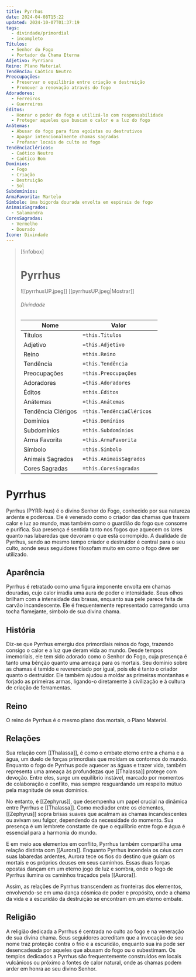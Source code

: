 ```yaml
---
title: Pyrrhus
date: 2024-04-08T15:22
updated: 2024-10-07T01:37:19
tags:
  - divindade/primordial
  - incompleto
Títulos:
  - Senhor do Fogo
  - Portador da Chama Eterna
Adjetivo: Pyrriano
Reino: Plano Material
Tendência: Caótico Neutro
Preocupações:
  - Preservar o equilíbrio entre criação e destruição
  - Promover a renovação através do fogo
Adoradores:
  - Ferreiros
  - Guerreiros
Éditos:
  - Honrar o poder do fogo e utilizá-lo com responsabilidade
  - Proteger aqueles que buscam o calor e a luz do fogo
Anátemas:
  - Abusar do fogo para fins egoístas ou destrutivos
  - Apagar intencionalmente chamas sagradas
  - Profanar locais de culto ao fogo
TendênciaCléricos:
  - Caótico Neutro
  - Caótico Bom
Domínios:
  - Fogo
  - Criação
  - Destruição
  - Sol
Subdomínios: 
ArmaFavorita: Martelo
Símbolo: Uma bigorda dourada envolta em espirais de fogo
AnimaisSagrados:
  - Salamandra
CoresSagradas:
  - Vermelho
  - Dourado
Ícone: Divindade
---
```


> [!infobox]
> # Pyrrhus
> ![[pyrrhusUP.jpeg]]
> [[pyrrhusUP.jpeg|Mostrar]]
> ###### Divindade
> Nome |  Valor |
> ---|---|
> Títulos | `=this.Títulos` |
> Adjetivo | `=this.Adjetivo` |
> Reino | `=this.Reino` |
> Tendência | `=this.Tendência` |
> Preocupações | `=this.Preocupações` |
> Adoradores | `=this.Adoradores` |
> Éditos | `=this.Éditos` |
> Anátemas | `=this.Anátemas` |
> Tendência Clérigos | `=this.TendênciaCléricos ` |
> Domínios | `=this.Domínios` |
> Subdomínios | `=this.Subdomínios` |
> Arma Favorita | `=this.ArmaFavorita` |
> Símbolo | `=this.Símbolo` |
> Animais Sagrados | `=this.AnimaisSagrados` |
> Cores Sagradas | `=this.CoresSagradas` |

# Pyrrhus

Pyrrhus (PYRR-hus) é o divino Senhor do Fogo, conhecido por sua natureza ardente e poderosa. Ele é venerado como o criador das chamas que trazem calor e luz ao mundo, mas também como o guardião do fogo que consome e purifica. Sua presença é sentida tanto nos fogos que aquecem os lares quanto nas labaredas que devoram o que está corrompido. A dualidade de Pyrrhus, sendo ao mesmo tempo criador e destruidor é central para o seu culto, aonde seus seguidores filosofam muito em como o fogo deve ser utilizado.

##  Aparência

Pyrrhus é retratado como uma figura imponente envolta em chamas douradas, cujo calor irradia uma aura de poder e intensidade. Seus olhos brilham com a intensidade das brasas, enquanto sua pele parece feita de carvão incandescente. Ele é frequentemente representado carregando uma tocha flamejante, símbolo de sua divina chama.

## História

Diz-se que Pyrrhus emergiu dos primordiais reinos do fogo, trazendo consigo o calor e a luz que deram vida ao mundo. Desde tempos imemoriais, ele tem sido adorado como o Senhor do Fogo, cuja presença é tanto uma bênção quanto uma ameaça para os mortais. Seu domínio sobre as chamas é temido e reverenciado por igual, pois ele é tanto o criador quanto o destruidor. Ele também ajudou a moldar as primeiras montanhas e forjado as primeiras armas, ligando-o diretamente à civilização e à cultura de criação de ferramentas.

## Reino

O reino de Pyrrhus é o mesmo plano dos mortais, o Plano Material.

## Relações

Sua relação com [[Thalassa]], é como o embate eterno entre a chama e a água, um duelo de forças primordiais que moldam os contornos do mundo. Enquanto o fogo de Pyrrhus pode aquecer as águas e trazer vida, também representa uma ameaça às profundezas que [[Thalassa]] protege com devoção. Entre eles, surge um equilíbrio instável, marcado por momentos de colaboração e conflito, mas sempre resguardando um respeito mútuo pela magnitude de seus domínios.

No entanto, é [[Zephyrus]], que desempenha um papel crucial na dinâmica entre Pyrrhus e [[Thalassa]]. Como mediador entre os elementos, [[Zephyrus]] sopra brisas suaves que acalmam as chamas incandescentes ou avivam seu fulgor, dependendo da necessidade do momento. Sua presença é um lembrete constante de que o equilíbrio entre fogo e água é essencial para a harmonia do mundo.

E em meio aos elementos em conflito, Pyrrhus também compartilha uma relação distinta com [[Aurora]]. Enquanto Pyrrhus incendeia os céus com suas labaredas ardentes, Aurora tece os fios do destino que guiam os mortais e os próprios deuses em seus caminhos. Essas duas forças opostas dançam em um eterno jogo de luz e sombra, onde o fogo de Pyrrhus ilumina os caminhos traçados pela [[Aurora]].

Assim, as relações de Pyrrhus transcendem as fronteiras dos elementos, envolvendo-se em uma dança cósmica de poder e propósito, onde a chama da vida e a escuridão da destruição se encontram em um eterno embate.

## Religião

A religião dedicada a Pyrrhus é centrada no culto ao fogo e na veneração de sua divina chama. Seus seguidores acreditam que a invocação de seu nome traz proteção contra o frio e a escuridão, enquanto sua ira pode ser desencadeada por aqueles que abusam do fogo ou o subestimam. Os templos dedicados a Pyrrhus são frequentemente construídos em locais vulcânicos ou próximo a fontes de calor natural, onde as chamas podem arder em honra ao seu divino Senhor.

